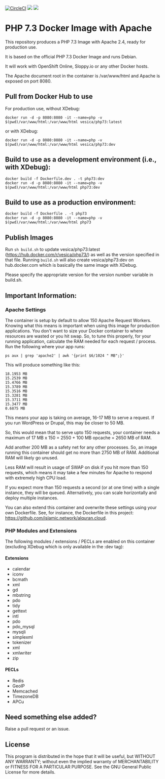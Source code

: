 [![CircleCI](https://circleci.com/gh/vesica/php73.svg?style=shield)](https://circleci.com/gh/vesica/php73)
[![](https://img.shields.io/docker/pulls/vesica/php73.svg)](https://cloud.docker.com/u/vesica/repository/docker/vesica/php73)
[![](https://img.shields.io/github/license/vesica/php73.svg)](https://github.com/vesica/php73/blob/master/LICENSE.txt)

# PHP 7.3 Docker Image with Apache

This repository produces a PHP 7.3 Image with Apache 2.4, ready for production use.

It is based on the official PHP 7.3 Docker Image and runs Debian.

It will work with OpenShift Online, Sloppy.io or any other Docker hosts.

The Apache document root in the container is /var/www/html and Apache is exposed on port 8080.

## Pull from Docker Hub to use

For production use, without XDebug:

```
docker run -d -p 8080:8080 -it --name=php -v $(pwd)/var/www/html:/var/www/html vesica/php73:latest
```

or with XDebug:
```
docker run -d -p 8080:8080 -it --name=php -v $(pwd)/var/www/html:/var/www/html vesica/php73:dev
```

## Build to use as a development environment (i.e., with XDebug):
```
docker build -f Dockerfile.dev . -t php73:dev
docker run -d -p 8080:8080 -it --name=php -v $(pwd)/var/www/html:/var/www/html php73:dev
```

## Build to use as a production environment:
```
docker build -f Dockerfile . -t php73
docker run -d -p 8080:8080 -it --name=php -v $(pwd)/var/www/html:/var/www/html php73
```


## Publish Images
Run ```sh build.sh``` to update vesica/php73:latest (https://hub.docker.com/r/vesica/php73/) as well as the version specified in that file.
Running ```build.sh``` will also create vesica/php73:dev on hub.docker.com which is basically the same image with XDebug.

Please specify the appropriate version for the version number variable in build.sh.


## Important Information:

### Apache Settings

The container is setup by default to allow 150 Apache Request Workers. Knowing what this means is important when using this image for production applications.
You don't want to size your Docker container to where resources are wasted or you hit swap.
So, to tune this properly, for your running application, calculate the RAM needed for each request / process. Run the following where your app runs:
```
ps aux | grep 'apache2' | awk '{print $6/1024 " MB";}'
```

This will produce something like this:
```
18.1953 MB
15.2539 MB
15.4766 MB
15.3789 MB
15.3516 MB
15.3281 MB
15.3711 MB
15.3477 MB
0.6875 MB
```

This means your app is taking on average, 16-17 MB to serve a request. If you run WordPress or Drupal, this may be closer to 50 MB.

So, this would mean that to serve upto 150 requests, your container needs a maximum of 17 MB x 150 = 2550 + 100 MB opcache = 2650 MB of RAM.

Add another 200 MB as a safety net for any other processes. So, an image running this container should get no more than 2750 MB of RAM. Additional RAM will likely go unused.

Less RAM will result in usage of SWAP on disk if you hit more than 150 requests, which means it may take a few minutes for Apache to respond with extremely high CPU load.

If you expect more than 150 requests a second (or at one time) with a single instance, they will be queued. Alternatively, you can scale horizontally and deploy multiple instances.

You can also extend this container and overwrite these settings using your own Dockerfile. See, for instance, the Dockerfile in this project: https://github.com/islamic.network/alquran.cloud.

### PHP Modules and Extensions
 
The following modules / extensions / PECLs are enabled on this container (excluding XDebug which is only available in the :dev tag):

#### Extensions
* calendar
* iconv 
* bcmath 
* xml 
* gd 
* mbstring 
* pdo 
* tidy 
* gettext 
* intl 
* pdo 
* pdo_mysql 
* mysqli 
* simplexml 
* tokenizer 
* xml 
* xmlwriter 
* zip

#### PECLs
* Redis
* GeoIP
* Memcached
* TimezoneDB
* APCu

## Need something else added?

Raise a pull request or an issue.

## License
This program is distributed in the hope that it will be useful, but WITHOUT ANY WARRANTY; without even the implied warranty of
MERCHANTABILITY or FITNESS FOR A PARTICULAR PURPOSE. See the GNU General Public License for more details.
